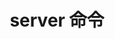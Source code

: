 ---
title: "server 命令"
linkTitle: "server 命令"
weight: 8
type: docs
description: > 
    子命令 server：server 模式
---